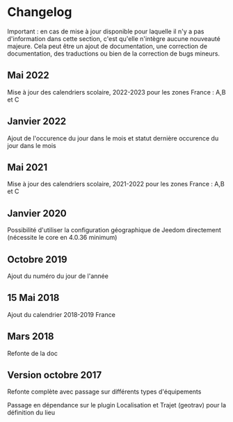 # Changelog

Important : en cas de mise à jour disponible pour laquelle il n'y a pas d'information dans cette section, c'est qu'elle n'intègre aucune nouveauté majeure. Cela peut être un ajout de documentation, une correction de documentation, des traductions ou bien de la correction de bugs mineurs.

## Mai 2022
Mise à jour des calendriers scolaire, 2022-2023 pour les zones France : A,B et C

## Janvier 2022

Ajout de l'occurence du jour dans le mois et statut dernière occurence du jour dans le mois

## Mai 2021

Mise à jour des calendriers scolaire, 2021-2022 pour les zones France : A,B et C

## Janvier 2020

Possibilité d'utiliser la configuration géographique de Jeedom directement (nécessite le core en 4.0.36 minimum)

## Octobre 2019

Ajout du numéro du jour de l'année

## 15 Mai 2018

Ajout du calendrier 2018-2019 France

## Mars 2018

Refonte de la doc

## Version octobre 2017

Refonte complète avec passage sur différents types d'équipements

Passage en dépendance sur le plugin Localisation et Trajet (geotrav) pour la définition du lieu
